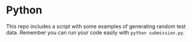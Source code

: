 Python
======

This repo includes a script with some examples of generating random test data.
Remember you can run your code easily with `python submission.py`.